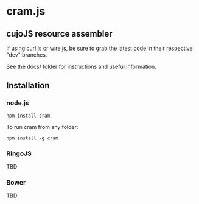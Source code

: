 # cram.js

## cujoJS resource assembler

If using curl.js or wire.js, be sure to grab the latest code in their respective "dev" branches.

See the docs/ folder for instructions and useful information.

## Installation

### node.js

```
npm install cram
```

To run cram from any folder:

```
npm install -g cram
```

### RingoJS

TBD

### Bower

TBD
